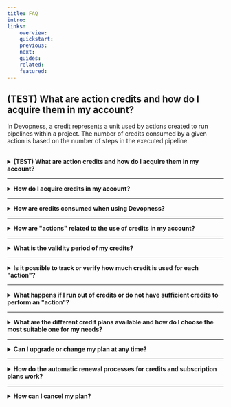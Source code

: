 ```yaml
---
title: FAQ
intro: 
links:
    overview:
    quickstart:
    previous:
    next:
    guides:
    related:
    featured:
---
```


## (TEST) What are action credits and how do I acquire them in my account?
In Devopness, a credit represents a unit used by actions created to run pipelines within a project. The number of credits consumed by a given action is based on the number of steps in the executed pipeline.
<br>
<br>

<details><summary><strong>(TEST) What are action credits and how do I acquire them in my account?</strong></summary><br>
In Devopness, a credit represents a unit used by actions created to run pipelines within a project. The number of credits consumed by a given action is based on the number of steps in the executed pipeline.
</details>

---

<details><summary><strong>How do I acquire credits in my account?</strong></summary><br>
As a Devopness user, you are automatically on our 'Free Forever' plan, which includes a sufficient amount of credits to allow you to launch and maintain an infrastructure with few resources and little complexity. 
<br>
<br>
If you need additional credits beyond this allocation, you can upgrade your plan. We offer the 'Standard' plan with customizable pricing depending on the amount of credits you want to purchase. You can find more about this plan in our Pricing page [insert link].
</details>

---

<details>
<summary><strong>How are credits consumed when using Devopness?</strong></summary><br>
The consumption of credits is directly related to the execution of an action within Devopness platform. Each step within an action consumes a credit upon completion. As you use the platform and perform actions, your available credits decrease accordingly.
<br>
<br>
These actions encompass various operations, such as deploying applications, configuring SSL certificates, provisioning servers, provisioning subnets and more. 
</details>

---

<details>
<summary><strong>How are "actions" related to the use of credits in my account?</strong></summary><br>
In the context of Devopness, an "action" refers to any operation executed by the platform on user environment resources. These actions encompass a wide range of tasks, including resource provisioning, configuration management, and deployment tasks. The availability of action credits in your account determines whether an action can be performed. If you have sufficient action credits, the platform can execute the action; otherwise, it will not proceed.
</details>

---

<details>
<summary><strong>What is the validity period of my credits?</strong></summary><br>
Regardless of the plan you choose, the credits follow a monthly cycle. This means that your action credits expire when the month is over, but will renew automatically on the next month upon processing of the subscription fees. Therefore, you have access to a fresh allocation of credits at the start of each billing cycle. 
<br>
<br>
If you need additional credits before the renewal, you can upgrade your plan on our Pricing page [insert link] or follow the instructions described in our 'Upgrade your Devopness Subscription' [insert link] documentation. 
</details>

---

<details>
<summary><strong>Is it possible to track or verify how much credit is used for each "action"?</strong></summary><br>
A helpful way to track credit usage is by considering the total number of steps within an action. Each step completed in an action consumes one credit. 
<br>
<br>
Additionally, project owners have the privilege of monitoring the total credits used within their projects. They can also view the actions triggered by each environment within those projects, providing valuable context for credit consumption. Please note that this monitoring capability is available exclusively to project owners, and they can only access projects for which they are the owner.
</details>

---

<details>
<summary><strong>What happens if I run out of credits or do not have sufficient credits to perform an "action"?</strong></summary><br>
If your credits are depleted and you require additional credits to meet your project's demands, you have the option to upgrade your subscription. This ensures that your team can continue to access all the benefits of managing your projects with Devopness. 
<br>
<br>
If you have a total of zero (0) credits, you won't be able to create any actions. In such a case, you would need to consider upgrading your plan to acquire more credits. However, if you have at least one (1) credit, you can initiate an action successfully, such as creating a resource, and all related actions will be successfully executed because the initial action was created. In essence, as long as you have at least one credit, you can trigger an action and their associated executions.
</details>

---

<details>
<summary><strong>What are the different credit plans available and how do I choose the most suitable one for my needs?</strong></summary><br>
Devopness offers two primary subscription plans. The "Free forever" plan is a no-cost option that includes a monthly allocation of 50 action credits, which renew each month. The "Standard" plan provides pricing options that are tailored to your specific requirements, starting from a minimum of 200 action credits. 
<br>
<br>
You can review the features available in each plan on our Pricing - Devopness [insert link] page to determine the plan that best aligns with your project's needs.
</details>

---

<details>
<summary><strong>Can I upgrade or change my plan at any time?</strong></summary><br>
Yes, you have the flexibility to upgrade your subscription plan at any time within the Devopness platform. Upgrading allows you to access additional features and resources to support your project's growth. Detailed instructions on how to upgrade your account can be found in our Upgrade your Devopness Subscription [insert link] documentation.
</details>

---

<details>
<summary><strong>How do the automatic renewal processes for credits and subscription plans work?</strong></summary><br>
For users on a monthly plan, the renewal process is initiated at the beginning of each billing cycle. This process involves amending your fees payable based on your chosen plan and the usage of action credits during the previous billing period. Automatic renewal ensures uninterrupted access to the Devopness platform and its features.
</details>

---

<details>
<summary><strong>How can I cancel my plan?</strong></summary><br>
If you decide to cancel your subscription plan, you can do so by logging into your account within our Devopness Platform. Upon cancellation, your plan will remain active until the end of the current paid term. It's important to note that no refunds will be provided for our subscription services. Detailed instructions on how to cancel your plan can be found in our Cancel Active Subscription Plan [insert link] documentation.
</details>
